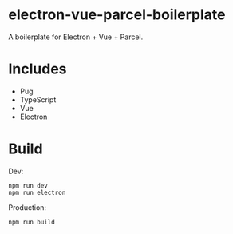 # electron-vue-parcel-boilerplate
A boilerplate for Electron + Vue + Parcel.

# Includes
* Pug
* TypeScript
* Vue
* Electron

# Build
Dev:
```
npm run dev
npm run electron
```
Production:
```
npm run build
```

